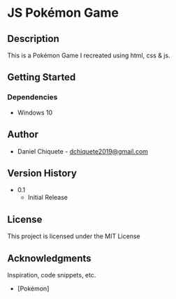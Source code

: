 # JS Pokémon Game 

## Description
This is a Pokémon Game I recreated using html, css & js.

## Getting Started 

### Dependencies
* Windows 10

## Author

* Daniel Chiquete - dchiquete2019@gmail.com

## Version History 

* 0.1
    * Initial Release

## License

This project is licensed under the MIT License

## Acknowledgments

Inspiration, code snippets, etc.
* [Pokémon]
